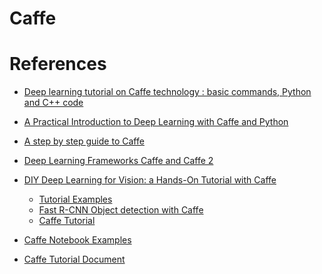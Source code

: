 Caffe
===============

# References

* [Deep learning tutorial on Caffe technology : basic commands, Python and C++ code](http://christopher5106.github.io/deep/learning/2015/09/04/Deep-learning-tutorial-on-Caffe-Technology.html)
* [A Practical Introduction to Deep Learning with Caffe and Python](http://adilmoujahid.com/posts/2016/06/introduction-deep-learning-python-caffe/)
* [A step by step guide to Caffe](http://shengshuyang.github.io/A-step-by-step-guide-to-Caffe.html)

* [Deep Learning Frameworks Caffe and Caffe 2](http://web.cse.ohio-state.edu/~panda.2/5194/slides/3.a-3.b.caffe_caffe2.pdf)

* [DIY Deep Learning for Vision:  a Hands-On Tutorial with Caffe](https://docs.google.com/presentation/d/1UeKXVgRvvxg9OUdh_UiC5G71UMscNPlvArsWER41PsU/edit#slide=id.gc2fcdcce7_216_0)
	* [Tutorial Examples](https://nbviewer.jupyter.org/github/BVLC/caffe/tree/tutorial/examples/)
	* [Fast R-CNN Object detection with Caffe](http://tutorial.caffe.berkeleyvision.org/caffe-cvpr15-detection.pdf)
	* [Caffe Tutorial](http://graphics.cs.cmu.edu/courses/16-824/2016_spring/slides/caffe_tutorial.pdf)
	
* [Caffe Notebook Examples](http://caffe.berkeleyvision.org/#notebook-examples)

* [Caffe Tutorial Document](http://caffe.berkeleyvision.org/tutorial/)

